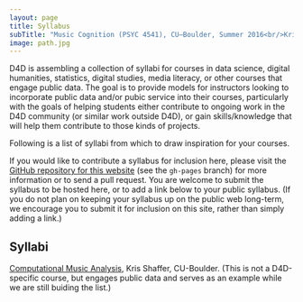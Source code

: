 ```yaml
---
layout: page
title: Syllabus
subTitle: "Music Cognition (PSYC 4541), CU–Boulder, Summer 2016<br/>Kris Shaffer, Ph.D. – instructor"
image: path.jpg
---
```


D4D is assembling a collection of syllabi for courses in data science, digital humanities, statistics, digital studies, media literacy, or other courses that engage public data. The goal is to provide models for instructors looking to incorporate public data and/or pubic service into their courses, particularly with the goals of helping students either contribute to ongoing work in the D4D community (or similar work outside D4D), or gain skills/knowledge that will help them contribute to those kinds of projects.

Following is a list of syllabi from which to draw inspiration for your courses.

If you would like to contribute a syllabus for inclusion here, please visit the <a href="https://github.com/data4Democracy/educational-hub" target="blank_">GitHub repository for this website</a> (see the `gh-pages` branch) for more information or to send a pull request. You are welcome to submit the syllabus to be hosted here, or to add a link below to your public syllabus. (If you do not plan on keeping your syllabus up on the public web long-term, we encourage you to submit it for inclusion on this site, rather than simply adding a link.)

## Syllabi

<!-- List existing syllabi here. As the list grows, start to organize by category in whatever way makes the most sense. -->

<a href="{{ site.url }}/syllabi/corpusmusic" target="blank_">Computational Music Analysis</a>, Kris Shaffer, CU-Boulder. (This is not a D4D-specific course, but engages public data and serves as an example while we are still buiding the list.)
